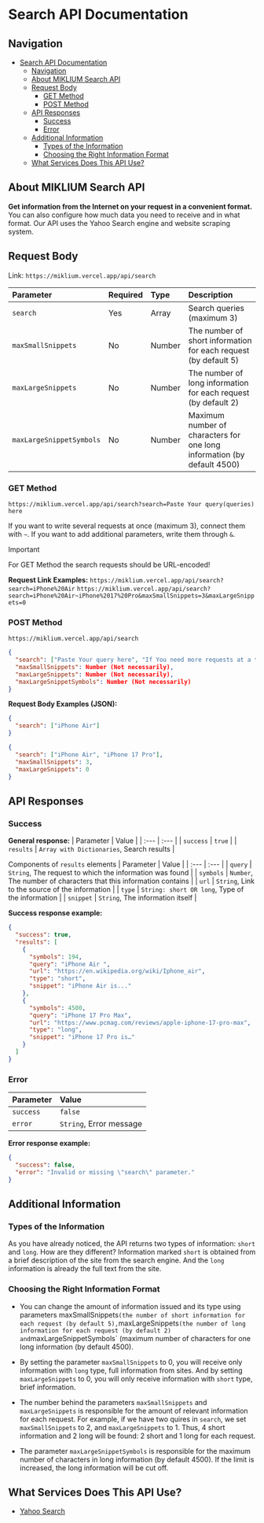 # Search API Documentation

## Navigation

- [Search API Documentation](#search-api-documentation)
    - [Navigation](#navigation)
    - [About MIKLIUM Search API](#about-miklium-search-api)
    - [Request Body](#request-body)
        - [GET Method](#get-method)
        - [POST Method](#post-method)
    - [API Responses](#api-responses)
        - [Success](#success)
        - [Error](#error)
    - [Additional Information](#additional-information)
        - [Types of the Information](#types-of-the-information)
        - [Choosing the Right Information Format](#choosing-the-right-information-format)
    - [What Services Does This API Use?](#what-services-does-this-api-use-)

## About MIKLIUM Search API

**Get information from the Internet on your request in a convenient format.** You can also configure how much data you need to receive and in what format. Our API uses the Yahoo Search engine and website scraping system.

## Request Body

Link: `https://miklium.vercel.app/api/search`

| Parameter | Required | Type | Description |
| :--- | :--- | :--- | :--- |
| `search` | Yes | Array | Search queries (maximum 3) |
| `maxSmallSnippets`| No | Number | The number of short information for each request (by default 5) |
| `maxLargeSnippets` | No | Number | The number of long information for each request (by default 2) |
| `maxLargeSnippetSymbols` | No | Number | Maximum number of characters for one long information (by default 4500) |

### GET Method

`https://miklium.vercel.app/api/search?search=Paste Your query(queries) here`

If you want to write several requests at once (maximum 3), connect them with `~`. If you want to add additional parameters, write them through `&`.

> [!IMPORTANT]
> For GET Method the search requests should be URL-encoded!

**Request Link Examples:**
`https://miklium.vercel.app/api/search?search=iPhone%20Air`
`https://miklium.vercel.app/api/search?search=iPhone%20Air~iPhone%2017%20Pro&maxSmallSnippets=3&maxLargeSnippets=0`

### POST Method

`https://miklium.vercel.app/api/search`

```json
{
  "search": ["Paste Your query here", "If You need more requests at a time, add new objects to the list (maximum 3)"],
  "maxSmallSnippets": Number (Not necessarily),
  "maxLargeSnippets": Number (Not necessarily),
  "maxLargeSnippetSymbols": Number (Not necessarily)
}
```

**Request Body Examples (JSON):**
```json
{
  "search": ["iPhone Air"]
}
```
```json
{
  "search": ["iPhone Air", "iPhone 17 Pro"],
  "maxSmallSnippets": 3,
  "maxLargeSnippets": 0
}
```

## API Responses

### Success

**General response:**
| Parameter | Value |
| :--- | :--- |
| `success` | `true` |
| `results` | `Array with Dictionaries`, Search results |

Components of `results` elements
| Parameter | Value |
| :--- | :--- |
| `query` | `String`, The request to which the information was found |
| `symbols` | `Number`, The number of characters that this information contains |
| `url` | `String`, Link to the source of the information |
| `type` | `String: short OR long`, Type of the information |
| `snippet` | `String`, The information itself |

**Success response example:**
```json
{
  "success": true,
  "results": [
    {
      "symbols": 194,
      "query": "iPhone Air ",
      "url": "https://en.wikipedia.org/wiki/Iphone_air",
      "type": "short",
      "snippet": "iPhone Air is..."
    },
    {
      "symbols": 4500,
      "query": "iPhone 17 Pro Max",
      "url": "https://www.pcmag.com/reviews/apple-iphone-17-pro-max",
      "type": "long",
      "snippet": "iPhone 17 Pro is…"
    }
  ]
}
```

### Error

| Parameter | Value |
| :--- | :--- |
| `success` | `false` |
| `error` | `String`, Error message |

**Error response example:**
```json
{
  "success": false,
  "error": "Invalid or missing \"search\" parameter."
}
```

## Additional Information

### Types of the Information

As you have already noticed, the API returns two types of information: `short` and `long`. How are they different? Information marked `short` is obtained from a brief description of the site from the search engine. And the `long` information is already the full text from the site.

### Choosing the Right Information Format

* You can change the amount of information issued and its type using parameters maxSmallSnippets` (the number of short information for each request (by default 5), `maxLargeSnippets` (the number of long information for each request (by default 2) and `maxLargeSnippetSymbols` (maximum number of characters for one long information (by default 4500).

* By setting the parameter `maxSmallSnippets` to 0, you will receive only information with `long` type, full information from sites. And by setting `maxLargeSnippets` to 0, you will only receive information with `short` type, brief information.

* The number behind the parameters `maxSmallSnippets` and `maxLargeSnippets` is responsible for the amount of relevant information for each request. For example, if we have two quires  in `search`, we set `maxSmallSnippets` to 2, and `maxLargeSnippets` to 1. Thus, 4 short information and 2 long will be found: 2 short and 1 long for each request.

* The parameter `maxLargeSnippetSymbols` is responsible for the maximum number of characters in long information (by default 4500). If the limit is increased, the long information will be cut off.

### 
## What Services Does This API Use?

- [Yahoo Search](https://search.yahoo.com)